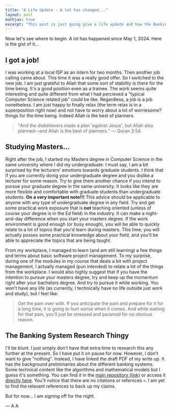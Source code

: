 ```yaml
---
title: "A Life Update - A lot has changed..."
layout: post
mathjax: true
excerpt: "This post is just going give a life update and how the Banking System Comparison research is not being worked on... for now..."
---
```


Now let's see where to begin. A lot has happened since May 1, 2024. Here is the gist of it...

## I got a job!
I was working at a local ISP as an intern for two months. Then another job calling came about. This time it was a really good offer. So I switched to the new job. I am just grateful to Allah that some sort of stability is there for the time being. It's a good position even as a trainee. The work seems quite interesting and quite different from what I had percieved a <q>typical Computer Science related job</q> could be like. Regardless, a job is a job nonetheless. I am just happy to finally relax (the term relax is in a superposition right now) and not have to worry about a lot of worriesome? things for the time being. Indeed Allah is the best of planners.

> <q>And the disbelievers made a plan ˹against Jesus˺, but Allah also planned—and Allah is the best of planners.</q>
> &mdash; Quran 3:54

## Studying Masters...
Right after the job, I started my Masters degree in Computer Science in the same university where I did my undergraduate. I must say, I am a bit surprised by the lecturers' emotions towards graduate students. I think that if you are currently donig your undergraduate degree and you dislike a lecturer for some reason. Try to give them another chance if you intend to pursue your graduate degree in the same university. It looks like they are more flexible and comfortable with graduate students than undergraduate students. **On a very important note!!!** This advice should be applicable to anyone with any type of undergraduate degree in any field. Try and get some practical work exposure that is **not** teaching oriented (unless of course your degree is in the Ed field) in the industry. It can make a night-and-day difference when you start your masters degree. If the work environment is good enough (or busy enough), you will be able to quickly relate to a lot of topics that you'd learn during masters. This time, you will actually posses some practical knowledge about your field, and you'll be able to appreciate the topics that are being taught.

From my workplace, I managed to learn (and am still learning) a few things and terms about basic software project management. To my surprise, during one of the modules in my course that deals a bit with project management, I actually managed (pun intended) to relate a lot of the things from the workplace. I would also highly suggest that if you have the intention to pursue your masters degree, try and keep up the momentum right after your bachelors degree. And try to pursue it while working. You won't have any life (as currently, I technically have no life outside just work and study), but I feel like:

> Get the pain over with. If you anticipate the pain and prepare for it for a long time, it is going to hurt worse when it comes. And while waiting for that pain, you'll just be stressed and paranoid for no obvious reason.

## The Banking System Research Thingy
I'll be blunt. I just simply don't have that extra time to research this any further at the present. So I have put it on pause for now. However, I don't want to give "nothing". Instead, I have linked the draft PDF of my write up. It has the background preliminaries about the different banking systems. Some technical content like the algorithms and mathematical models but I guess it's something. You can find it in the [main repository (link)](https://github.com/AriqAhmer/banking-system-modelling) or access it [directly here](https://github.com/AriqAhmer/banking-system-modelling/blob/main/Banking_System_Comparison.pdf). You'll notice that there are no citations or refernces 💀. I am yet to find the relevant references to back up my claims.

But for now... I am signing off for the night.

&mdash; A A
